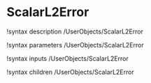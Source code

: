 <!-- MOOSE Documentation Stub: Remove this when content is added. -->

# ScalarL2Error
!syntax description /UserObjects/ScalarL2Error

!syntax parameters /UserObjects/ScalarL2Error

!syntax inputs /UserObjects/ScalarL2Error

!syntax children /UserObjects/ScalarL2Error
